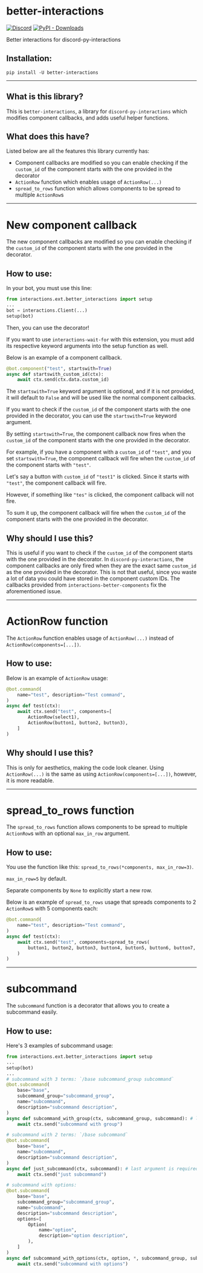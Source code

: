 # better-interactions
[![Discord](https://img.shields.io/discord/924871439776108544?color=blue&label=discord&style=for-the-badge)](https://discord.gg/Y78bpT5aNv) [![PyPI - Downloads](https://img.shields.io/pypi/dm/interactions-better-components?color=blue&style=for-the-badge)](https://pypi.org/project/better-interactions/)

Better interactions for discord-py-interactions

## Installation:
```
pip install -U better-interactions
```

---------------------

## What is this library?
This is `better-interactions`, a library for `discord-py-interactions` which modifies component callbacks, and adds useful helper functions.

## What does this have?
Listed below are all the features this library currently has:
- Component callbacks are modified so you can enable checking if the `custom_id` of the component starts with the one provided in the decorator
- `ActionRow` function which enables usage of `ActionRow(...)`
- `spread_to_rows` function which allows components to be spread to multiple `ActionRow`s

---------------------

# New component callback
The new component callbacks are modified so you can enable checking if the `custom_id` of the component starts with the one provided in the decorator.

## How to use:
In your bot, you must use this line:
```py
from interactions.ext.better_interactions import setup
...
bot = interactions.Client(...)
setup(bot)
```

Then, you can use the decorator!

If you want to use `interactions-wait-for` with this extension, you must add its respective keyword arguments into the setup function as well.

Below is an example of a component callback.
```py
@bot.component("test", startswith=True)
async def startswith_custom_id(ctx):
    await ctx.send(ctx.data.custom_id)
```

The `startswith=True` keyword argument is optional, and if it is not provided, it will default to `False` and will be used like the normal component callbacks.

If you want to check if the `custom_id` of the component starts with the one provided in the decorator, you can use the `startswith=True` keyword argument.

By setting `startswith=True`, the component callback now fires when the `custom_id` of the component starts with the one provided in the decorator.

For example, if you have a component with a `custom_id` of `"test"`, and you set `startswith=True`, the component callback will fire when the `custom_id` of the component starts with `"test"`.

Let's say a button with `custom_id` of `"test1"` is clicked. Since it starts with `"test"`, the component callback will fire.

However, if something like `"tes"` is clicked, the component callback will not fire.

To sum it up, the component callback will fire when the `custom_id` of the component starts with the one provided in the decorator.

## Why should I use this?
This is useful if you want to check if the `custom_id` of the component starts with the one provided in the decorator. In `discord-py-interactions`, the component callbacks are only fired when they are the exact same `custom_id` as the one provided in the decorator. This is not that useful, since you waste a lot of data you could have stored in the component custom IDs. The callbacks provided from `interactions-better-components` fix the aforementioned issue.

---------------------

# ActionRow function
The `ActionRow` function enables usage of `ActionRow(...)` instead of `ActionRow(components=[...])`.

## How to use:
Below is an example of `ActionRow` usage:
```py
@bot.command(
    name="test", description="Test command",
)
async def test(ctx):
    await ctx.send("test", components=[
        ActionRow(select1),
        ActionRow(button1, button2, button3),
    ]
)
```

## Why should I use this?
This is only for aesthetics, making the code look cleaner. Using `ActionRow(...)` is the same as using `ActionRow(components=[...])`, however, it is more readable.

---------------------

# spread_to_rows function
The `spread_to_rows` function allows components to be spread to multiple `ActionRow`s with an optional `max_in_row` argument.

## How to use:
You use the function like this: `spread_to_rows(*components, max_in_row=3)`.

`max_in_row=5` by default.

Separate components by `None` to explicitly start a new row.

Below is an example of `spread_to_rows` usage that spreads components to 2 `ActionRow`s with 5 components each:
```py
@bot.command(
    name="test", description="Test command",
)
async def test(ctx):
    await ctx.send("test", components=spread_to_rows(
        button1, button2, button3, button4, button5, button6, button7, button8, button9, button10,
    )
)
```

---------------------

# subcommand
The `subcommand` function is a decorator that allows you to create a subcommand easily.

## How to use:
Here's 3 examples of subcommand usage:
```py
from interactions.ext.better_interactions import setup
...
setup(bot)
...
# subcommand with 3 terms: `/base subcommand_group subcommand`
@bot.subcommand(
    base="base",
    subcommand_group="subcommand_group",
    name="subcommand",
    description="subcommand description",
)
async def subcommand_with_group(ctx, subcommand_group, subcommand): # last 2 arguments are required to avoid any errors, must have same name as the ones in the decorator
    await ctx.send("subcommand with group")

# subcommand with 2 terms: `/base subcommand`
@bot.subcommand(
    base="base",
    name="subcommand",
    description="subcommand description",
)
async def just_subcommand(ctx, subcommand): # last argument is required to avoid any errors, must have same name as the one in the decorator
    await ctx.send("just subcommand")

# subcommand with options:
@bot.subcommand(
    base="base",
    subcommand_group="subcommand_group",
    name="subcommand",
    description="subcommand description",
    options=[
        Option(
            name="option",
            description="option description",
        ),
    ]
)
async def subcommand_with_options(ctx, option, *, subcommand_group, subcommand): # last 2 arguments are required to avoid any errors, must have same name as the ones in the decorator, '*' also required
    await ctx.send("subcommand with options")
```
